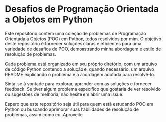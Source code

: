 # Desafios de Programação Orientada a Objetos em Python

Este repositório contém uma coleção de problemas de Programação Orientada a Objetos (POO) em Python, todos resolvidos por mim. O objetivo deste repositório é fornecer soluções claras e eficientes para uma variedade de desafios de POO, demonstrando minha abordagem e estilo de resolução de problemas.

Cada problema está organizado em seu próprio diretório, com um arquivo de código Python contendo a solução e, quando necessário, um arquivo README explicando o problema e a abordagem adotada para resolvê-lo.

Sinta-se à vontade para explorar, aprender com as soluções e fornecer feedback. Se tiver algum problema específico que gostaria de ver resolvido ou sugestões de melhoria, não hesite em abrir uma issue.

Espero que este repositório seja útil para quem está estudando POO em Python ou buscando aprimorar suas habilidades de resolução de problemas, assim como eu. Aproveite!